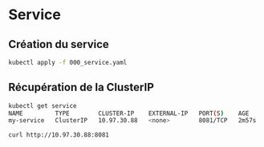 # Service

## Création du service

```bash
kubectl apply -f 000_service.yaml
```

## Récupération de la ClusterIP

```bash
kubectl get service
NAME         TYPE        CLUSTER-IP    EXTERNAL-IP   PORT(S)    AGE
my-service   ClusterIP   10.97.30.88   <none>        8081/TCP   2m57s

curl http://10.97.30.88:8081
```
